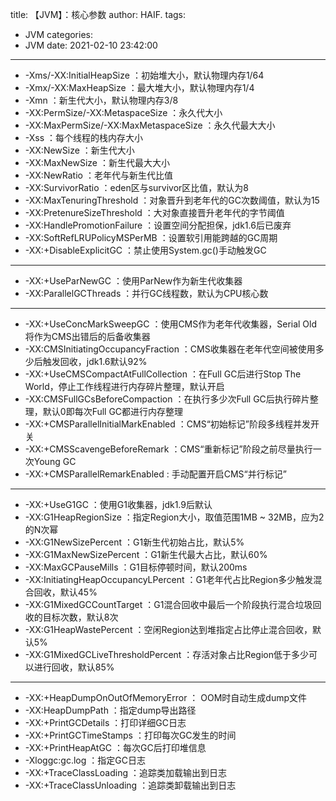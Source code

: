 title: 【JVM】：核心参数
author: HAIF.
tags:
  - JVM
categories:
  - JVM
date: 2021-02-10 23:42:00

---

* -Xms/-XX:InitialHeapSize ：初始堆大小，默认物理内存1/64
* -Xmx/-XX:MaxHeapSize ：最大堆大小，默认物理内存1/4
* -Xmn ：新生代大小，默认物理内存3/8
* -XX:PermSize/-XX:MetaspaceSize ：永久代大小
* -XX:MaxPermSize/-XX:MaxMetaspaceSize ：永久代最大大小
* -Xss ：每个线程的栈内存大小
* -XX:NewSize ：新生代大小
* -XX:MaxNewSize ：新生代最大大小
* -XX:NewRatio ：老年代与新生代比值
* -XX:SurvivorRatio ：eden区与survivor区比值，默认为8
* -XX:MaxTenuringThreshold ：对象晋升到老年代的GC次数阈值，默认为15
* -XX:PretenureSizeThreshold ：大对象直接晋升老年代的字节阈值
* -XX:HandlePromotionFailure ：设置空间分配担保，jdk1.6后已废弃
* -XX:SoftRefLRUPolicyMSPerMB ：设置软引用能跨越的GC周期
* -XX:+DisableExplicitGC ：禁止使用System.gc()手动触发GC
<!-- more -->
---
* -XX:+UseParNewGC ：使用ParNew作为新生代收集器
*  -XX:ParallelGCThreads ：并行GC线程数，默认为CPU核心数
---
* -XX:+UseConcMarkSweepGC ：使用CMS作为老年代收集器，Serial Old将作为CMS出错后的后备收集器
* -XX:CMSInitiatingOccupancyFraction ：CMS收集器在老年代空间被使用多少后触发回收，jdk1.6默认92%
* -XX:+UseCMSCompactAtFullCollection ：在Full GC后进行Stop The World，停止工作线程进行内存碎片整理，默认开启
* -XX:CMSFullGCsBeforeCompaction ：在执行多少次Full GC后执行碎片整理，默认0即每次Full GC都进行内存整理
* -XX:+CMSParallelInitialMarkEnabled ：CMS“初始标记”阶段多线程并发开关
* -XX:+CMSScavengeBeforeRemark ：CMS“重新标记”阶段之前尽量执行一次Young GC
* -XX:+CMSParallelRemarkEnabled : 手动配置开启CMS“并行标记”
---
* -XX:+UseG1GC ：使用G1收集器，jdk1.9后默认
* -XX:G1HeapRegionSize ：指定Region大小，取值范围1MB ~ 32MB，应为2的N次幂
* -XX:G1NewSizePercent ：G1新生代初始占比，默认5%
* -XX:G1MaxNewSizePercent ：G1新生代最大占比，默认60%
* -XX:MaxGCPauseMills ：G1目标停顿时间，默认200ms
* -XX:InitiatingHeapOccupancyLPercent ：G1老年代占比Region多少触发混合回收，默认45%
* -XX:G1MixedGCCountTarget ：G1混合回收中最后一个阶段执行混合垃圾回收的目标次数，默认8次
* -XX:G1HeapWastePercent ：空闲Region达到堆指定占比停止混合回收，默认5%
* -XX:G1MixedGCLiveThresholdPercent ：存活对象占比Region低于多少可以进行回收，默认85%
---
* -XX:+HeapDumpOnOutOfMemoryError ： OOM时自动生成dump文件
* -XX:HeapDumpPath ：指定dump导出路径
* -XX:+PrintGCDetails ：打印详细GC日志
* -XX:+PrintGCTimeStamps ：打印每次GC发生的时间
* -XX:+PrintHeapAtGC ：每次GC后打印堆信息
* -Xloggc:gc.log ：指定GC日志
* -XX:+TraceClassLoading ：追踪类加载输出到日志
* -XX:+TraceClassUnloading ：追踪类卸载输出到日志